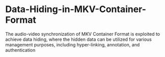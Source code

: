 # Data-Hiding-in-MKV-Container-Format
The audio-video synchronization of MKV Container Format is exploited to achieve data hiding, where the hidden data can be utilized for various management purposes, including hyper-linking, annotation, and authentication
